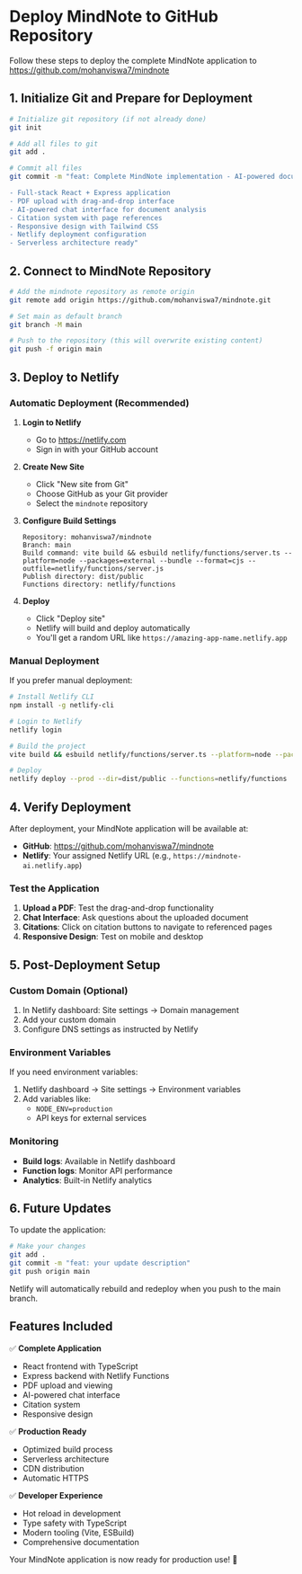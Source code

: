 # Deploy MindNote to GitHub Repository

Follow these steps to deploy the complete MindNote application to https://github.com/mohanviswa7/mindnote

## 1. Initialize Git and Prepare for Deployment

```bash
# Initialize git repository (if not already done)
git init

# Add all files to git
git add .

# Commit all files
git commit -m "feat: Complete MindNote implementation - AI-powered document analysis platform

- Full-stack React + Express application
- PDF upload with drag-and-drop interface
- AI-powered chat interface for document analysis
- Citation system with page references
- Responsive design with Tailwind CSS
- Netlify deployment configuration
- Serverless architecture ready"
```

## 2. Connect to MindNote Repository

```bash
# Add the mindnote repository as remote origin
git remote add origin https://github.com/mohanviswa7/mindnote.git

# Set main as default branch
git branch -M main

# Push to the repository (this will overwrite existing content)
git push -f origin main
```

## 3. Deploy to Netlify

### Automatic Deployment (Recommended)

1. **Login to Netlify**
   - Go to https://netlify.com
   - Sign in with your GitHub account

2. **Create New Site**
   - Click "New site from Git"
   - Choose GitHub as your Git provider
   - Select the `mindnote` repository

3. **Configure Build Settings**
   ```
   Repository: mohanviswa7/mindnote
   Branch: main
   Build command: vite build && esbuild netlify/functions/server.ts --platform=node --packages=external --bundle --format=cjs --outfile=netlify/functions/server.js
   Publish directory: dist/public
   Functions directory: netlify/functions
   ```

4. **Deploy**
   - Click "Deploy site"
   - Netlify will build and deploy automatically
   - You'll get a random URL like `https://amazing-app-name.netlify.app`

### Manual Deployment

If you prefer manual deployment:

```bash
# Install Netlify CLI
npm install -g netlify-cli

# Login to Netlify
netlify login

# Build the project
vite build && esbuild netlify/functions/server.ts --platform=node --packages=external --bundle --format=cjs --outfile=netlify/functions/server.js

# Deploy
netlify deploy --prod --dir=dist/public --functions=netlify/functions
```

## 4. Verify Deployment

After deployment, your MindNote application will be available at:
- **GitHub**: https://github.com/mohanviswa7/mindnote
- **Netlify**: Your assigned Netlify URL (e.g., `https://mindnote-ai.netlify.app`)

### Test the Application

1. **Upload a PDF**: Test the drag-and-drop functionality
2. **Chat Interface**: Ask questions about the uploaded document
3. **Citations**: Click on citation buttons to navigate to referenced pages
4. **Responsive Design**: Test on mobile and desktop

## 5. Post-Deployment Setup

### Custom Domain (Optional)

1. In Netlify dashboard: Site settings → Domain management
2. Add your custom domain
3. Configure DNS settings as instructed by Netlify

### Environment Variables

If you need environment variables:
1. Netlify dashboard → Site settings → Environment variables
2. Add variables like:
   - `NODE_ENV=production`
   - API keys for external services

### Monitoring

- **Build logs**: Available in Netlify dashboard
- **Function logs**: Monitor API performance
- **Analytics**: Built-in Netlify analytics

## 6. Future Updates

To update the application:

```bash
# Make your changes
git add .
git commit -m "feat: your update description"
git push origin main
```

Netlify will automatically rebuild and redeploy when you push to the main branch.

## Features Included

✅ **Complete Application**
- React frontend with TypeScript
- Express backend with Netlify Functions
- PDF upload and viewing
- AI-powered chat interface
- Citation system
- Responsive design

✅ **Production Ready**
- Optimized build process
- Serverless architecture
- CDN distribution
- Automatic HTTPS

✅ **Developer Experience**
- Hot reload in development
- Type safety with TypeScript
- Modern tooling (Vite, ESBuild)
- Comprehensive documentation

Your MindNote application is now ready for production use! 🚀